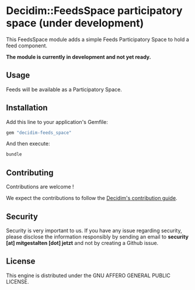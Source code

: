 # Decidim::FeedsSpace participatory space (under development)

This FeedsSpace module adds a simple Feeds Participatory Space to hold a feed component.

**The module is currently in development and not yet ready.**

## Usage

Feeds will be available as a Participatory Space.

## Installation

Add this line to your application's Gemfile:

```ruby
gem "decidim-feeds_space"
```

And then execute:

```bash
bundle
```

## Contributing

Contributions are welcome !

We expect the contributions to follow the [Decidim's contribution guide](https://github.com/decidim/decidim/blob/develop/CONTRIBUTING.adoc).

## Security

Security is very important to us. If you have any issue regarding security, please disclose the information responsibly by sending an email to __security [at] mitgestalten [dot] jetzt__ and not by creating a Github issue.

## License

This engine is distributed under the GNU AFFERO GENERAL PUBLIC LICENSE.
